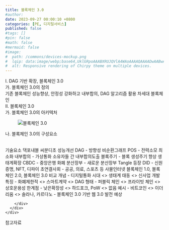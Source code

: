 ```yaml
---
title: 블록체인 3.0
#author: 
date: 2023-09-27 00:00:10 +0800
categories: [PE, 디지털서비스]
published: false
#tags: []
#pin: false
#math: false
#mermaid: false
#image:
#  path: /commons/devices-mockup.png
#  lqip: data:image/webp;base64,UklGRpoAAABXRUJQVlA4WAoAAAAQAAAADwAABwAAQUxQSDIAAAARL0AmbZurmr57yyIiqE8oiG0bejIYEQTgqiDA9vqnsUSI6H+oAERp2HZ65qP/VIAWAFZQOCBCAAAA8AEAnQEqEAAIAAVAfCWkAALp8sF8rgRgAP7o9FDvMCkMde9PK7euH5M1m6VWoDXf2FkP3BqV0ZYbO6NA/VFIAAAA
#  alt: Responsive rendering of Chirpy theme on multiple devices.
---
```


<div class="post-wrap">
  <div class="para">
    <div class="para-title">
      I. DAG 기반 확장, 블록체인 3.0
    </div>
    <div class="para-cntnt">
      <div class="para">
        <div class="para-title">
          가. 블록체인 3.0의 정의
        </div>
        <div class="para-cntnt">
            기존 블록체인 성능향상, 안정성 강화하고 내부합의, DAG 알고리즘 활용 차세대 블록체인
        </div>
      </div>
    </div>
  </div>
  
  <div class="para">
    <div class="para-title">
      II. 블록체인 3.0
    </div>
    <div class="para-cntnt">
      <div class="para">
        <div class="para-title">
          가. 블록체인 3.0의 아키텍처
        </div>
        <div class="para-cntnt">
          <figure class="post-figure">
            <img src="/assets/img/posts/블록체인-3.0.png" alt="블록체인 3.0">
<!--            <figcaption>Source: Unveiling the Metaverse: Exploring Emerging Trends, Multifaceted Perspectives, and Future Challenges</figcaption>-->
          </figure>
        </div>
      </div>
      <div class="para">
        <div class="para-title">
          나. 블록체인 3.0의 구성요소
        </div>
        <div class="para-cntnt">
          <table class="post-table">
          </table>
          기술요소 댁포내블 씨분디초
  성능개선
    DAG - 방향성 비순환그래프
    POS - 전력소모 최소화
    내부합의 - 가상통화 소유자들 간 내부합의도출
    블록주기 - 블록 생성주기 향상
  생태계확장
    CBDC - 중앙은행 화폐
    분산장부 - 새로운 분산장부 Tangle 등장
    DID - 신원증명, NFT, 디파이
    초연결사회 - 공공, 의료, 스포츠 등 사물인터넷
블록체인 1.0, 블록체인 2.0, 블록체인 3.0 비교
  개념 - 디지털통화 시대 &lt;&gt; 생태계 태동 &lt;&gt; 신사업 개발
  특징 - 화폐제한적 &lt;&gt; 스마트계약 &lt;&gt; DAG
  형태 - 퍼블릭 체인 &lt;&gt; 프라이빗 체인 &lt;&gt; 상호운용성
  한계점 - 낮은확장성 &lt;&gt; 하드포크, PoW &lt;&gt; 없음
  예시 - 비트코인 &lt;&gt; 이더리움 &lt;&gt; 솔라나, 카르다노
- 블록체인 3.0 기반 웹 3.0 발전 예상

        </div>
      </div>
    </div>
  </div>

  <div class="refr-wrap">
    <div class="refr-title">
        참고자료
    </div>
    <ol class="refr-list">
    <!--    <li>(나현식, 최대선) <a target="_blank" href="https://scienceon.kisti.re.kr/commons/util/originalView.do?cn=JAKO202225948430499&oCn=JAKO202225948430499&dbt=JAKO&journal=NJOU00291864">메타버스 보안 위협 요소 및 대응 방안 검토</a></li>-->
    <!--    <li>(M. Uddin, S. Manickam, H. Ullah, M. Obaidat and A. Dandoush) <a target="_blank" href="https://ieeexplore.ieee.org/abstract/document/10138386">Unveiling the Metaverse: Exploring Emerging Trends, Multifaceted Perspectives, and Future Challenges</a></li>-->
    </ol>
  </div>
</div>
